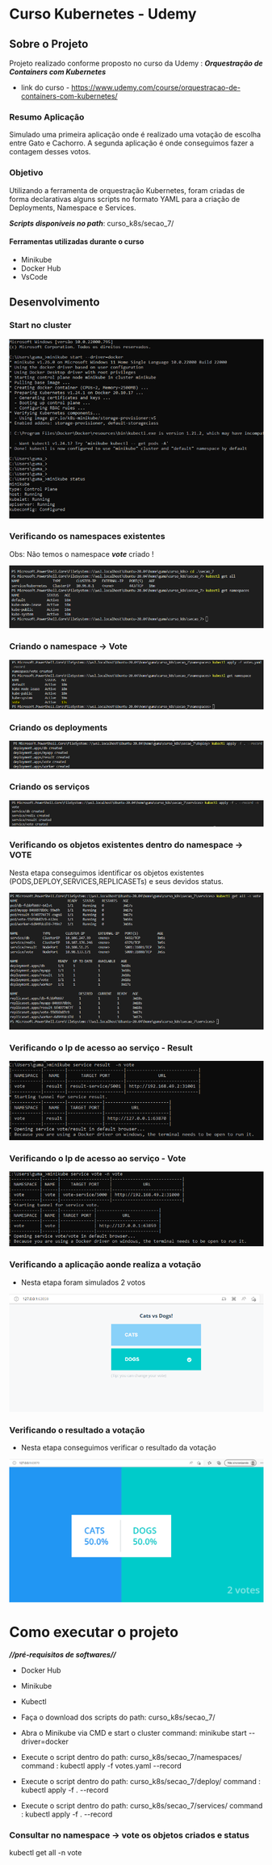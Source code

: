 # Curso Kubernetes - Udemy

##  Sobre o Projeto 

Projeto realizado conforme proposto no curso da Udemy :  ***Orquestração de Containers com Kubernetes***

- link do curso -  https://www.udemy.com/course/orquestracao-de-containers-com-kubernetes/

### Resumo Aplicação

Simulado uma primeira aplicação onde é realizado uma votação de escolha entre Gato e Cachorro.
A segunda aplicação é onde conseguimos fazer a contagem desses votos.

### Objetivo

Utilizando a ferramenta de orquestração Kubernetes, foram criadas de forma declarativas alguns scripts no formato YAML para a criação de Deployments, Namespace e Services.

***Scripts disponíveis no path***: curso_k8s/secao_7/



#### Ferramentas utilizadas durante o curso

- Minikube 
- Docker Hub
- VsCode

## Desenvolvimento

### Start no cluster

![alt text](https://github.com/GumaFernando/curso_k8s/blob/master/imagens/1-start-cluster.png)

### Verificando os namespaces existentes
  Obs: Não temos o namespace ***vote*** criado !
  
  ![alt text](https://github.com/GumaFernando/curso_k8s/blob/master/imagens/2-get-namespaces.png)
  
### Criando o namespace -> Vote

![alt text](https://github.com/GumaFernando/curso_k8s/blob/master/imagens/3-criando-ns.png)

### Criando os deployments 

![alt text](https://github.com/GumaFernando/curso_k8s/blob/master/imagens/4%20-%20criando-deploy.png)

### Criando os serviços

![alt text](https://github.com/GumaFernando/curso_k8s/blob/master/imagens/5-criando-services.png)

### Verificando os objetos existentes dentro do namespace -> VOTE

Nesta etapa conseguimos identificar os objetos existentes (PODS,DEPLOY,SERVICES,REPLICASETs) e seus devidos status.

![alt text](https://github.com/GumaFernando/curso_k8s/blob/master/imagens/5.1-%20verificando-namespace.png)

### Verificando o Ip de acesso ao serviço - Result

![alt text](https://github.com/GumaFernando/curso_k8s/blob/master/imagens/6-verificando-result-ip.png)

### Verificando o Ip de acesso ao serviço - Vote

![alt text](https://github.com/GumaFernando/curso_k8s/blob/master/imagens/7-verificando-vote-ip.png)

### Verificando a aplicação aonde realiza a votação
- Nesta etapa foram simulados 2 votos

![alt text](https://github.com/GumaFernando/curso_k8s/blob/master/imagens/8-open-app-votacao.png)

### Verificando o resultado a votação
- Nesta etapa conseguimos verificar o resultado da votação

![alt text](https://github.com/GumaFernando/curso_k8s/blob/master/imagens/9-consulta-votos.png)



# Como executar o projeto
 
 ***//pré-requisitos de softwares//***
 - Docker Hub
 - Minikube
 - Kubectl
 

- Faça o download dos scripts do path: curso_k8s/secao_7/
- Abra o Minikube via CMD e start o cluster
  command: minikube start --driver=docker
  
- Execute o script dentro do path: curso_k8s/secao_7/namespaces/
  command : kubectl apply -f votes.yaml --record
  
- Execute o script dentro do path: curso_k8s/secao_7/deploy/
  command : kubectl apply -f . --record 
  
- Execute o script dentro do path: curso_k8s/secao_7/services/
  command : kubectl apply -f . --record 
  
  
 ### Consultar no namespace -> vote os objetos criados e status
 
 kubectl get all -n vote

